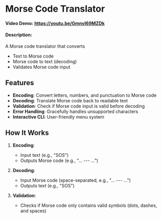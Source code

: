 # Morse Code Translator
#### Video Demo: https://youtu.be/GmnvI69MZDk
#### Description:

A Morse code translator that converts
- Text to Morse code
- Morse code to text (decoding)
- Validates Morse code input

## Features
- **Encoding**: Convert letters, numbers, and punctuation to Morse code
- **Decoding**: Translate Morse code back to readable text
- **Validation**: Check if Morse code input is valid before decoding
- **Error Handling**: Gracefully handles unsupported characters
- **Interactive CLI**: User-friendly menu system

## How It Works
1. **Encoding**:
   - Input text (e.g., "SOS")
   - Outputs Morse code (e.g., "... --- ...")

2. **Decoding**:
   - Input Morse code (space-separated, e.g., "... --- ...")
   - Outputs text (e.g., "SOS")

3. **Validation**:
   - Checks if Morse code only contains valid symbols (dots, dashes, and spaces)
